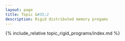 ```yaml
---
layout: page
title: Topic &#35;2
description: Rigid distributed memory progams
---
```


{% include_relative topic_rigid_programs/index.md %}

